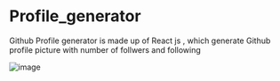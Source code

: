 # Profile_generator

Github Profile generator is made up of React js , which generate Github profile picture with number of follwers and following


![image](https://user-images.githubusercontent.com/76167753/194741556-89422301-da2a-4f72-b9f7-e64559a0a580.png)
